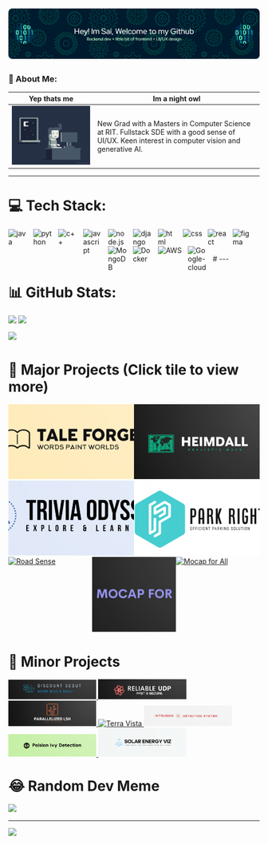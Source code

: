 <h1 align="center">
<img src="/github-header-image%20(1).png">
</h1> 

### 💫 About Me:

| Yep thats me | Im a night owl |
|---|---|
| ![Coder GIF](coder.gif) | New Grad with a Masters in Computer Science at RIT. Fullstack SDE with a good sense of UI/UX. Keen interest in computer vision and generative AI. |


---

# 💻 Tech Stack:
<img align="left" alt="java" width="40px" style="padding-right:10px;" src="https://cdn.jsdelivr.net/gh/devicons/devicon/icons/java/java-original.svg">
<img align="left" alt="python" width="40px" style="padding-right:10px;" src="https://cdn.jsdelivr.net/gh/devicons/devicon/icons/python/python-original.svg" >
<img align="left" alt="c++" width="40px" style="padding-right:10px;" src="https://cdn.jsdelivr.net/gh/devicons/devicon/icons/cplusplus/cplusplus-original.svg">
<img align="left" alt="javascript" width="40px" style="padding-right:10px;" src="https://cdn.jsdelivr.net/gh/devicons/devicon/icons/javascript/javascript-original.svg">
<img align="left" alt="node.js" width="40px" style="padding-right:10px;" src="https://cdn.jsdelivr.net/gh/devicons/devicon/icons/nodejs/nodejs-original.svg">
<img align="left" alt="django" width="40px" style="padding-right:10px;" src="https://cdn.jsdelivr.net/gh/devicons/devicon/icons/django/django-plain.svg">
<img align="left" alt="html" width="40px" style="padding-right:10px;" src="https://cdn.jsdelivr.net/gh/devicons/devicon/icons/html5/html5-original-wordmark.svg">
<img align="left" alt="css" width="40px" style="padding-right:10px;" src="https://cdn.jsdelivr.net/gh/devicons/devicon/icons/css3/css3-original-wordmark.svg">
<img align="left" alt="react" width="40px" style="padding-right:10px;" src="https://cdn.jsdelivr.net/gh/devicons/devicon/icons/react/react-original.svg">
<img align="left" alt="figma" width="40px" style="padding-right:10px;" src="https://cdn.jsdelivr.net/gh/devicons/devicon/icons/figma/figma-original.svg">
<img align="left" alt="MongoDB" width="40px" style="padding-right:10px;" src="https://cdn.jsdelivr.net/gh/devicons/devicon/icons/mongodb/mongodb-original.svg">
<img align="left" alt="Docker" width="40px" style="padding-right:10px;" src="https://cdn.jsdelivr.net/gh/devicons/devicon/icons/docker/docker-original.svg">
<img align="left" alt="AWS" width="50px" style="padding-right:10px;" src="https://cdn.jsdelivr.net/gh/devicons/devicon/icons/amazonwebservices/amazonwebservices-plain-wordmark.svg">
<img align="left" alt="Google-cloud" width="40px" style="padding-right:10px;" src="https://cdn.jsdelivr.net/gh/devicons/devicon/icons/googlecloud/googlecloud-original.svg">

<br />
<br />
<br />
# ---


# 📊 GitHub Stats:
<div class="image-container">
  
![](https://github-readme-stats.vercel.app/api?username=Saitarun994&show_icons=true&hide=contribs,prs&cache_seconds=86400&theme=gotham)
![](https://github-readme-stats.vercel.app/api/top-langs/?username=Saitarun994&theme=dark&hide_border=false&include_all_commits=true&count_private=true&layout=compact)
</div>

![](https://github-profile-trophy.vercel.app/?username=Saitarun994&theme=radical&no-frame=false&no-bg=true&margin-w=4)


# 🌟 Major Projects (Click tile to view more)

<!-- BEGIN PROJECT-CARDS -->
<div style="display: flex;">
  <a href="https://github.com/Saitarun994/tale-forge#readme" style="flex: 1; object-fit: cover;">
    <img src="https://github.com/Saitarun994/tale-forge/blob/main/media/cover.png?raw=true" alt="Tale Forge" style="width:400px; height: 150px; object-fit: cover;">
  </a>
  <a href="https://github.com/Saitarun994/Heimdall/tree/main#readme" style="flex: 1; object-fit: cover;">
    <img src="https://github.com/Saitarun994/Heimdall/blob/main/media/cover.png" alt="Heimdall" style="width:400px; height: 150px; object-fit: cover;">
  </a>
</div>
<div style="display: flex;">
  <a href="https://github.com/Saitarun994/trivia-odyssey#readme" style="flex: 1; object-fit: cover; overflow: hidden;">
    <img src="https://github.com/Saitarun994/trivia-odyssey/blob/main/media/cover.png" alt="Trivia Odyssey" style="width:400px; height: 150px; object-fit: cover;">
  </a>
  <a href="https://github.com/Saitarun994/Park-Right/blob/main/README.md" style="flex: 1; object-fit: cover;">
    <img src="https://github.com/Saitarun994/Park-Right/blob/main/media/cover.png" alt="Park Right" style="width:400px; height: 150px; object-fit: cover;">
  </a>
</div>
<div style="display: flex;">
  <a href="https://github.com/Saitarun994/Road-Sense/blob/main/README.md" style="flex: 1; object-fit: cover; overflow: hidden;">
    <img src="https://github.com/Saitarun994/Road-Sense/blob/main/preview.png" alt="Road Sense" style="width:400px; height: 150px; object-fit: cover;">
  </a>
  <a href="https://github.com/Saitarun994/Mocap-for-All/tree/main#readme" style="flex: 1; object-fit: cover; overflow: hidden;">
    <img src="https://github.com/Saitarun994/Mocap-for-All/blob/main/media/cover.png" alt="Mocap for All" style="width:400px; height: 150px; object-fit: cover;">
  </a>
  <a href="https://github.com/Saitarun994/Good-Neighbor/blob/main/README.md" style="flex: 1; object-fit: cover; overflow: hidden;">
    <img src="https://i.imgur.com/wX2IGpW.png" alt="Mocap for All" style="width:400px; height: 150px; object-fit: cover;">
  </a>
</div>
<!-- END PROJECT-CARDS -->


# 💫 Minor Projects 

<!-- BEGIN PROJECT-CARDS -->
<a href="https://github.com/Saitarun994/Automated_Amzn_Discount_notifier/blob/main/README.md">
  <img src="https://github.com/Saitarun994/Automated_Amzn_Discount_notifier/blob/main/logo.png" alt="Discount Scout" style="width:35%;">
</a>
<a href="https://github.com/Saitarun994/Custom-Reliable-UDP-Protocol#readme">
  <img src="https://github.com/Saitarun994/Custom-Reliable-UDP-Protocol/blob/main/logo.png" alt="Reliable UDP" style="width:35%;">
</a>
<a href="https://github.com/Saitarun994/Parallelized-LSH-for-ANN/blob/main/README.md">
  <img src="https://github.com/Saitarun994/Parallelized-LSH-for-ANN/blob/main/media/cover.png" alt="Reliable UDP" style="width:35%;">
</a>
<a href="https://github.com/Saitarun994/TerraVista/blob/main/README.md">
  <img src="https://github.com/Saitarun994/TerraVista/blob/main/media/banner.png" alt="Terra Vista" style="width:35%;">
</a>
<a href="https://github.com/Saitarun994/intrusion_detection_system/blob/main/README.md">
  <img src="https://github.com/Saitarun994/intrusion_detection_system/blob/main/media/banner.png" alt="Intrusion detection system" style="width:35%;">
</a>
<a href="https://github.com/Saitarun994/poison_ivy_detection/blob/main/README.md">
  <img src="https://github.com/Saitarun994/poison_ivy_detection/blob/main/media/banner.png" alt="Poison Ivy" style="width:35%;">
</a>
<a href="https://github.com/Saitarun994/SolarEnergyViz.tech/blob/main/README.md">
  <img src="https://raw.githubusercontent.com/Saitarun994/SolarEnergyViz.tech/main/banner.png" alt="Solar energy viz" style="width:35%;">
</a>

<!-- END PROJECT-CARDS -->

# 😂 Random Dev Meme
<img src='https://randommeme-five.vercel.app/' style="height: 400px;"/>

---
[![](https://visitcount.itsvg.in/api?id=Saitarun994&icon=0&color=0)](https://visitcount.itsvg.in)

